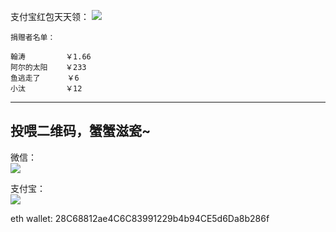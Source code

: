 支付宝红包天天领：
![](http://ichenwin.qiniudn.com/0206_1.jpg)

```
捐赠者名单：

翰涛         ￥1.66
阿尔的太阳    ￥233
鱼逃走了      ￥6
小汰         ￥12
```
---------

投喂二维码，蟹蟹滋瓷~
---------
微信：  
![](http://ichenwin.qiniudn.com/wxpay_s.png)  

支付宝：  
![](http://ichenwin.qiniudn.com/alipay_s.png)

eth wallet: 28C68812ae4C6C83991229b4b94CE5d6Da8b286f
